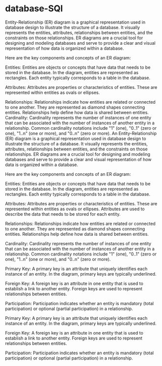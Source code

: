 # database-SQl
Entity-Relationship (ER) diagram is a graphical representation used in database design to illustrate the structure of a database. It visually represents the entities, attributes, relationships between entities, and the constraints on those relationships. ER diagrams are a crucial tool for designing and modeling databases and serve to provide a clear and visual representation of how data is organized within a database.  

Here are the key components and concepts of an ER diagram:   

Entities: Entities are objects or concepts that have data that needs to be stored in the database. In the diagram, entities are represented as rectangles. Each entity typically corresponds to a table in the database.  

Attributes: Attributes are properties or characteristics of entities. These are represented within entities as ovals or ellipses.  

Relationships: Relationships indicate how entities are related or connected to one another. They are represented as diamond shapes connecting entities. Relationships help define how data is shared between entities.  
Cardinality: Cardinality represents the number of instances of one entity that can be associated with the number of instances of another entity in a relationship. Common cardinality notations include "1" (one), "0..1" (zero or one), "1..n" (one or more), and "0..n" (zero or more).
An Entity-Relationship (ER) diagram is a graphical representation used in database design to illustrate the structure of a database. It visually represents the entities, attributes, relationships between entities, and the constraints on those relationships. ER diagrams are a crucial tool for designing and modeling databases and serve to provide a clear and visual representation of how data is organized within a database.

Here are the key components and concepts of an ER diagram:

Entities: Entities are objects or concepts that have data that needs to be stored in the database. In the diagram, entities are represented as rectangles. Each entity typically corresponds to a table in the database.

Attributes: Attributes are properties or characteristics of entities. These are represented within entities as ovals or ellipses. Attributes are used to describe the data that needs to be stored for each entity.

Relationships: Relationships indicate how entities are related or connected to one another. They are represented as diamond shapes connecting entities. Relationships help define how data is shared between entities.

Cardinality: Cardinality represents the number of instances of one entity that can be associated with the number of instances of another entity in a relationship. Common cardinality notations include "1" (one), "0..1" (zero or one), "1..n" (one or more), and "0..n" (zero or more).

Primary Key: A primary key is an attribute that uniquely identifies each instance of an entity. In the diagram, primary keys are typically underlined.

Foreign Key: A foreign key is an attribute in one entity that is used to establish a link to another entity. Foreign keys are used to represent relationships between entities.

Participation: Participation indicates whether an entity is mandatory (total participation) or optional (partial participation) in a relationship.

Primary Key: A primary key is an attribute that uniquely identifies each instance of an entity. In the diagram, primary keys are typically underlined.

Foreign Key: A foreign key is an attribute in one entity that is used to establish a link to another entity. Foreign keys are used to represent relationships between entities.

Participation: Participation indicates whether an entity is mandatory (total participation) or optional (partial participation) in a relationship.
